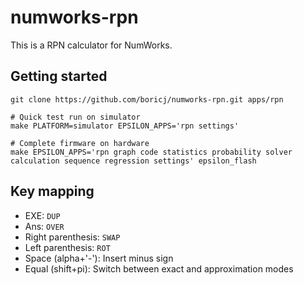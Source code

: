 # numworks-rpn

This is a RPN calculator for NumWorks.

## Getting started

```
git clone https://github.com/boricj/numworks-rpn.git apps/rpn

# Quick test run on simulator
make PLATFORM=simulator EPSILON_APPS='rpn settings'

# Complete firmware on hardware
make EPSILON_APPS='rpn graph code statistics probability solver calculation sequence regression settings' epsilon_flash
```

## Key mapping
- EXE: `DUP`
- Ans: `OVER`
- Right parenthesis: `SWAP`
- Left parenthesis: `ROT`
- Space (alpha+'-'): Insert minus sign
- Equal (shift+pi): Switch between exact and approximation modes

